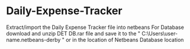 # Daily-Expense-Tracker
Extract/import the Daily Expense Tracker file into netbeans
For Database download and unzip DET DB.rar file and save it to the " C:\Users\user-name\.netbeans-derby " or in the location of Netbeans Database location
